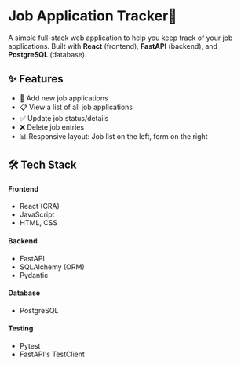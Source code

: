 # Job Application Tracker🎯 
A simple full-stack web application to help you keep track of your job applications. Built with **React** (frontend), **FastAPI** (backend), and **PostgreSQL** (database). 

## ✨ Features 
- 📝 Add new job applications
- 📋 View a list of all job applications
- ✅ Update job status/details
- ❌ Delete job entries
- 📊 Responsive layout: Job list on the left, form on the right

## 🛠 Tech Stack 
#### Frontend 
- React (CRA)
- JavaScript
- HTML, CSS

#### Backend
- FastAPI
- SQLAlchemy (ORM)
- Pydantic

#### Database 
- PostgreSQL

#### Testing 
- Pytest
- FastAPI's TestClient
